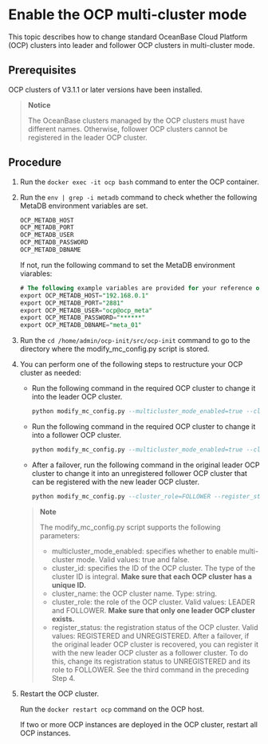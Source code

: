Enable the OCP multi-cluster mode
======================================================

This topic describes how to change standard OceanBase Cloud Platform (OCP) clusters into leader and follower OCP clusters in multi-cluster mode.

Prerequisites
----------------------------------

OCP clusters of V3.1.1 or later versions have been installed.

> **Notice**
>
> The OceanBase clusters managed by the OCP clusters must have different names. Otherwise, follower OCP clusters cannot be registered in the leader OCP cluster.

Procedure
------------------------------

1. Run the `docker exec -it ocp bash` command to enter the OCP container.

2. Run the `env | grep -i metadb` command to check whether the following MetaDB environment variables are set.

   ```sql
   OCP_METADB_HOST
   OCP_METADB_PORT
   OCP_METADB_USER
   OCP_METADB_PASSWORD
   OCP_METADB_DBNAME
   ```

   If not, run the following command to set the MetaDB environment viarables:

   ```sql
   # The following example variables are provided for your reference only. You need to change the values based on the actual situation. 
   export OCP_METADB_HOST="192.168.0.1"
   export OCP_METADB_PORT="2881"
   export OCP_METADB_USER="ocp@ocp_meta"
   export OCP_METADB_PASSWORD="******"
   export OCP_METADB_DBNAME="meta_01"
   ```

3. Run the `cd /home/admin/ocp-init/src/ocp-init` command to go to the directory where the modify_mc_config.py script is stored.

4. You can perform one of the following steps to restructure your OCP cluster as needed:

   * Run the following command in the required OCP cluster to change it into the leader OCP cluster.

     ```sql
     python modify_mc_config.py --multicluster_mode_enabled=true --cluster_id=xxx --cluster_name=xxx --cluster_role=LEADER
     ```

   * Run the following command in the required OCP cluster to change it into a follower OCP cluster.

     ```sql
     python modify_mc_config.py --multicluster_mode_enabled=true --cluster_id=xxx --cluster_name=xxx --cluster_role=FOLLOWER
     ```

   * After a failover, run the following command in the original leader OCP cluster to change it into an unregistered follower OCP cluster that can be registered with the new leader OCP cluster.

     ```sql
     python modify_mc_config.py --cluster_role=FOLLOWER --register_status=UNREGISTERED
     ```

   > **Note**
   >
   > The modify_mc_config.py script supports the following parameters:
   > * multicluster_mode_enabled: specifies whether to enable multi-cluster mode. Valid values: true and false.
   > * cluster_id: specifies the ID of the OCP cluster. The type of the cluster ID is integral. **Make sure that each OCP cluster has a unique ID.**
   > * cluster_name: the OCP cluster name. Type: string.
   > * cluster_role: the role of the OCP cluster. Valid values: LEADER and FOLLOWER. **Make sure that only one leader OCP cluster exists.**
   > * register_status: the registration status of the OCP cluster. Valid values: REGISTERED and UNREGISTERED. After a failover, if the original leader OCP cluster is recovered, you can register it with the new leader OCP cluster as a follower cluster. To do this, change its registration status to UNREGISTERED and its role to FOLLOWER. See the third command in the preceding Step 4.

5. Restart the OCP cluster.

   Run the `docker restart ocp` command on the OCP host.

   If two or more OCP instances are deployed in the OCP cluster, restart all OCP instances.
